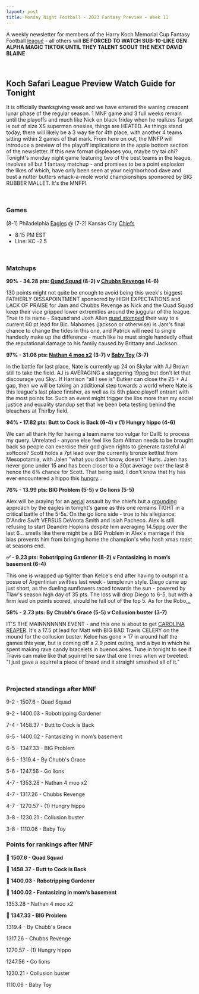 ```yaml
---
layout: post
title: Monday Night Football - 2023 Fantasy Preview - Week 11
---
```


A weekly newsletter for members of the Harry Koch Memorial Cup Fantasy Football [league](https://imgur.com/a/8TzNR42) - all others will **BE FORCED TO WATCH SUB-10-LIKE GEN ALPHA MAGIC TIKTOK UNTIL THEY TALENT SCOUT THE NEXT DAVID BLAINE**

<br/>

## Koch Safari League Preview Watch Guide for Tonight

It is officially thanksgiving week and we have entered the waning crescent lunar phase of the regular season. 1 MNF game and 3 full weeks remain until the playoffs and much like Nick on black friday when he realizes Target is out of size XS superman onesies, things are HEATED. As things stand today, there will likely be a 3 way tie for 4th place, with another 4 teams sitting within 2 games of that mark. From here on out, the MNFP will introduce a preview of the playoff implications in the apple bottom section of the newsletter. If this new format displeases you, maybe try tai chi? Tonight's monday night game featuring two of the best teams in the league, involves all but 1 fantasy matchup - and promises to be a point explosion the likes of which, have only been seen at your neighborhood dave and bust a nutter butters whack-a-mole world championships sponsored by BIG RUBBER MALLET. It's the MNFP!  

<br/>

### Games
(8-1) Philadelphia [Eagles](https://static.boredpanda.com/blog/wp-content/uploads/2019/10/large-bird-harpy-eagle-5d9311beaea36__700.jpg) @ (7-2) Kansas City [Chiefs](https://external-preview.redd.it/0oOQ4TGvwoUgQfQKHHVQfQ2iWzQsYNdN9EgizBbVtpo.jpg?auto=webp&s=bfb6cda791b388cc90464bfa0a3dd2642529457f)
* 8:15 PM EST
* Line: KC -2.5

<br/>

### Matchups
	
**99% - 34.28 pts: [Quad Squad](https://imgur.com/a/Nfshwhl) (8-2) v [Chubbs Revenge](https://imgur.com/a/LHN5SJ5) (4-6)**

130 points might not quite be enough to avoid being this week's biggest FATHERLY DISSAPOINTMENT sponsored by HIGH EXPECTATIONS and LACK OF PRAISE for Jam and Chubbs Revenge as Nick and the Quad Squad keep their vice gripped lower extremities around the juggular of the league. True to its name - Saquad and Josh Allen [quad stomped](https://i.ytimg.com/vi/uAnmyxUN7Kk/maxresdefault.jpg) their way to a current 60 pt lead for Bic.  Mahomes (jackson or otherwise) is Jam's final chance to change the tides in this one, and Patrick will need to single handedly make up the difference - much like he must single handedly offset the reputational damage to his family caused by Brittany and Jackson. 

**97% - 31.06 pts: [Nathan 4 moo x2](https://imgur.com/a/7ev8Cvx) (3-7) v [Baby Toy](https://imgur.com/a/zsbEcuY) (3-7)**

In the battle for last place, Nate is currently up 24 on Skylar with AJ Brown still to take the field. AJ is AVERAGING a staggering 19ppg but don't let that discourage you Sky.. If Harrison "all I see is" Butker can close the 25 + AJ gap, then we will be taking an additional step towards a world where Nate is this league's last place finisher, as well as its 6th place playoff entrant with the most points for. Such an event might trigger the libs more than my social justice and equality standup set that ive been beta testing behind the bleachers at Thirlby field. 

**94% - 17.82 pts: Butt to Cock is Back (6-4) v (1) Hungry hippo (4-6)**

We can all thank Hy for having a team name too vulgar for DallE to process my query. Unrelated - anyone else feel like Sam Altman needs to be brought back so people can exercise their god given rights to generate tasteful AI softcore? Scott holds a 7pt lead over the currently bronze kettlist from Mesopotamia, with Jalen "what you don't know, doesn't" Hurts. Jalen has never gone under 15 and has been closer to a 30pt average over the last 8 hence the 6% chance for Scott. That being said, I don't know that Hy has ever encountered a hippo this [hungry](https://imgur.com/a/ajOdRJz)... 

**76% - 13.99 pts: BIG Problem (5-5) v Go lions (5-5)**

Alex will be praying for an [aerial](https://files.ekmcdn.com/allwallpapers/images/disney-ariel-mermaid-mural-wallpaper-90x202cm-31852-1-p.jpg) assault by the chiefs but a [grounding](https://www.youtube.com/watch?v=L5FybAebFdA) approach by the eagles in tonight's game as this one remains TIGHT in a critical battle of the 5-5s. On the go lions side - true to his allegiance: D'Andre Swift VERSUS DeVonta Smith and Isiah Pacheco. Alex is still refusing to start Deandre Hopkins despite him averaging 14.5ppg over the last 6... smells like there might be a BIG Problem in Alex's marriage if this bias prevents him from bringing home the champion's who hash xmas roast at seasons end.     

**✅ - 9.23 pts: Robotripping Gardener (8-2) v Fantasizing in mom’s basement (6-4)**

This one is wrapped up tighter than Kelce's end after having to outsprint a posse of Argentinian swifties last week - temple run style. Diego came up just short, as the dueling sunflowers raced towards the sun - powered by Tlaw's season high day of 35 pts. The loss will drop Diego to 6-5, but with a firm lead on points scored, should he fall out of the top 5. As for the Robo[...](https://youtu.be/-Z8rJXxkwfo?si=OFTp9uN-cRPj8JG8&t=58)   

**58% - 2.73 pts: By Chubb's Grace (5-5) v Collusion buster (3-7)**

IT'S THE MAINNNNNNN EVENT - and this one is about to get [CAROLINA REAPER](https://imageio.forbes.com/blogs-images/cognitiveworld/files/2018/09/ScovilleScaleOfPepperHeat-S-1200x1738.jpg?height=1029&width=711&fit=bounds). It's a 17.5 pt lead for Matt with BIG BAD Travis CELERY on the mound for the collusion buster. Kelce has gone > 17 in around half the games this year, but is coming off a 2.9 point outing, and a bye in which he spent making rave candy bracelets in buenos aires. Tune in tonight to see if Travis can make like that squirrel he saw that one times when we tweeted: "I just gave a squirrel a piece of bread and it straight smashed all of it."  

<br/>

### Projected standings after MNF

9-2  -  1507.6  -  Quad Squad

9-2  -  1400.03  -  Robotripping Gardener

7-4  -  1458.37  -  Butt to Cock is Back

6-5  -  1400.02  -  Fantasizing in mom’s basement

6-5  -  1347.33  -  BIG Problem

6-5  -  1319.4  -  By Chubb's Grace

5-6  -  1247.56  -  Go lions

4-7  -  1353.28  -  Nathan 4 moo x2

4-7  -  1317.26  -  Chubbs Revenge

4-7  -  1270.57  -  (1) Hungry hippo

3-8  -  1230.21  -  Collusion buster

3-8  -  1110.06  -  Baby Toy

### Points for rankings after MNF

**🏈 1507.6  -  Quad Squad**

**🏈 1458.37  -  Butt to Cock is Back**

**🏈 1400.03  -  Robotripping Gardener**

**🏈 1400.02  -  Fantasizing in mom’s basement**

1353.28  -  Nathan 4 moo x2

**🏈 1347.33  -  BIG Problem**

1319.4  -  By Chubb's Grace

1317.26  -  Chubbs Revenge

1270.57  -  (1) Hungry hippo

1247.56  -  Go lions

1230.21  -  Collusion buster

1110.06  -  Baby Toy

<br/>
